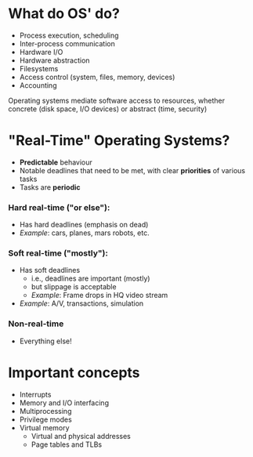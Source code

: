 # What do OS' do?
- Process execution, scheduling
- Inter-process communication
- Hardware I/O
- Hardware abstraction
- Filesystems
- Access control (system, files, memory, devices)
- Accounting

Operating systems mediate software access to resources, whether concrete (disk space, I/O devices) or abstract (time, security)

# "Real-Time" Operating Systems?
- **Predictable** behaviour
- Notable deadlines that need to be met, with clear **priorities** of various tasks
- Tasks are **periodic**

###  Hard real-time ("or else"):
- Has hard deadlines (emphasis on dead)
- *Example*: cars, planes, mars robots, etc.

### Soft real-time ("mostly"):
- Has soft deadlines
	- i.e., deadlines are important (mostly)
	- but slippage is acceptable
	- *Example*: Frame drops in HQ video stream
- *Example*: A/V, transactions, simulation

### Non-real-time
- Everything else!

# Important concepts
- Interrupts
- Memory and I/O interfacing
- Multiprocessing
- Privilege modes
- Virtual memory
	- Virtual and physical addresses
	- Page tables and TLBs